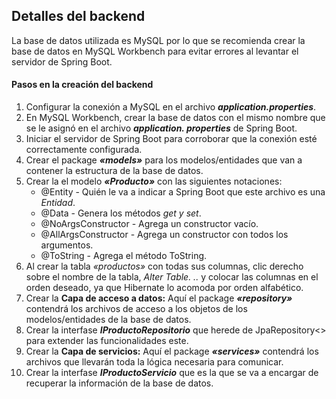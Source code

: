 ## Detalles del backend

La base de datos utilizada es MySQL por lo que se recomienda crear la base de datos en MySQL Workbench para evitar 
errores al levantar el servidor de Spring Boot.

#### Pasos en la creación del backend
1. Configurar la conexión a MySQL en el archivo _**application.properties**_.
2. En MySQL Workbench, crear la base de datos con el mismo nombre que se le asignó en el archivo _**application.
   properties**_ de Spring Boot.
3. Iniciar el servidor de Spring Boot para corroborar que la conexión esté correctamente configurada.
4. Crear el package _**«models»**_ para los modelos/entidades que van a contener la estructura de la base de datos.
5. Crear la el modelo _**«Producto»**_ con las siguientes notaciones:
   * @Entity - Quién le va a indicar a Spring Boot que este archivo es una _*Entidad*_.
   * @Data - Genera los métodos _*get y set*_.
   * @NoArgsConstructor - Agrega un constructor vacío.
   * @AllArgsConstructor - Agrega un constructor con todos los argumentos.
   * @ToString - Agrega el método ToString.
6. Al crear la tabla _*«productos»*_ con todas sus columnas, clic derecho sobre el nombre de la tabla, _*Alter Table.
   ..*_ y colocar las columnas en el orden deseado, ya que Hibernate lo acomoda por orden alfabético.
7. Crear la **Capa de acceso a datos:** Aquí el package _**«repository»**_ contendrá los archivos de acceso a los 
   objetos de los modelos/entidades de la base de datos.
8. Crear la interfase _**IProductoRepositorio**_ que herede de JpaRepository<> para extender las funcionalidades este.
9. Crear la **Capa de servicios:** Aquí el package _**«services»**_ contendrá los archivos que llevarán toda la 
   lógica necesaria para comunicar.
10. Crear la interfase _**IProductoServicio**_ que es la que se va a encargar de recuperar la información de la base 
    de datos.